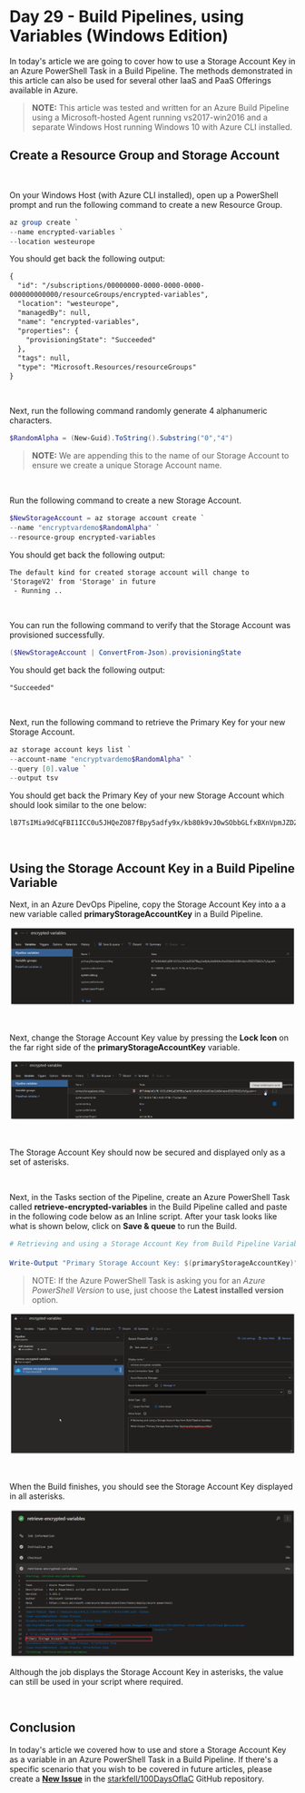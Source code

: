 # Day 29 - Build Pipelines, using Variables (Windows Edition)

In today's article we are going to cover how to use a Storage Account Key in an Azure PowerShell Task in a Build Pipeline. The methods demonstrated in this article can also be used for several other IaaS and PaaS Offerings available in Azure.

> **NOTE:** This article was tested and written for an Azure Build Pipeline using a Microsoft-hosted Agent running vs2017-win2016 and a separate Windows Host running Windows 10 with Azure CLI installed.

## Create a Resource Group and Storage Account

<br />

On your Windows Host (with Azure CLI installed), open up a PowerShell prompt and run the following command to create a new Resource Group.

```powershell
az group create `
--name encrypted-variables `
--location westeurope
```

You should get back the following output:

```console
{
  "id": "/subscriptions/00000000-0000-0000-0000-000000000000/resourceGroups/encrypted-variables",
  "location": "westeurope",
  "managedBy": null,
  "name": "encrypted-variables",
  "properties": {
    "provisioningState": "Succeeded"
  },
  "tags": null,
  "type": "Microsoft.Resources/resourceGroups"
}
```

<br />

Next, run the following command randomly generate 4 alphanumeric characters.

```powershell
$RandomAlpha = (New-Guid).ToString().Substring("0","4")
```

> **NOTE:** We are appending this to the name of our Storage Account to ensure we create a unique Storage Account name.

<br />

Run the following command to create a new Storage Account.

```powershell
$NewStorageAccount = az storage account create `
--name "encryptvardemo$RandomAlpha" `
--resource-group encrypted-variables
```

You should get back the following output:

```console
The default kind for created storage account will change to 'StorageV2' from 'Storage' in future
 - Running ..
```

<br />

You can run the following command to verify that the Storage Account was provisioned successfully.

```powershell
($NewStorageAccount | ConvertFrom-Json).provisioningState
```

You should get back the following output:

```console
"Succeeded"
```

<br />

Next, run the following command to retrieve the Primary Key for your new Storage Account.

```powershell
az storage account keys list `
--account-name "encryptvardemo$RandomAlpha" `
--query [0].value `
--output tsv
```

You should get back the Primary Key of your new Storage Account which should look similar to the one below:

```console
lB7TsIMia9dCqFBI1ICC0u5JHQeZO87fBpy5adfy9x/kb80k9vJ0wSObbGLfxBXnVpmJZDZ3T8S62o7y5gualA==
```

<br />

## Using the Storage Account Key in a Build Pipeline Variable

Next, in an Azure DevOps Pipeline, copy the Storage Account Key into a a new variable called **primaryStorageAccountKey** in a Build Pipeline.

![001](../images/day29/day.29.build.pipes.encrypted.variables.windows.001.png)

<br />

Next, change the Storage Account Key value by pressing the **Lock Icon** on the far right side of the **primaryStorageAccountKey** variable.

![002](../images/day29/day.29.build.pipes.encrypted.variables.windows.002.png)

<br />

The Storage Account Key should now be secured and displayed only as a set of asterisks.

<br />

Next, in the Tasks section of the Pipeline, create an Azure PowerShell Task called **retrieve-encrypted-variables** in the Build Pipeline called and paste in the following code below as an Inline script. After your task looks like what is shown below, click on **Save & queue** to run the Build.

```powershell
# Retrieving and using a Storage Account Key from Build Pipeline Variables.

Write-Output "Primary Storage Account Key: $(primaryStorageAccountKey)"
```

> NOTE: If the Azure PowerShell Task is asking you for an *Azure PowerShell Version* to use, just choose the **Latest installed version** option.

![003](../images/day29/day.29.build.pipes.encrypted.variables.windows.003.png)

<br />

When the Build finishes, you should see the Storage Account Key displayed in all asterisks.

![004](../images/day29/day.29.build.pipes.encrypted.variables.windows.004.png)

Although the job displays the Storage Account Key in asterisks, the value can still be used in your script where required.

<br />

## Conclusion

In today's article we covered how to use and store a Storage Account Key as a variable in an Azure PowerShell Task in a Build Pipeline. If there's a specific scenario that you wish to be covered in future articles, please create a **[New Issue](https://github.com/starkfell/100DaysOfIaC/issues)** in the [starkfell/100DaysOfIaC](https://github.com/starkfell/100DaysOfIaC/) GitHub repository.
